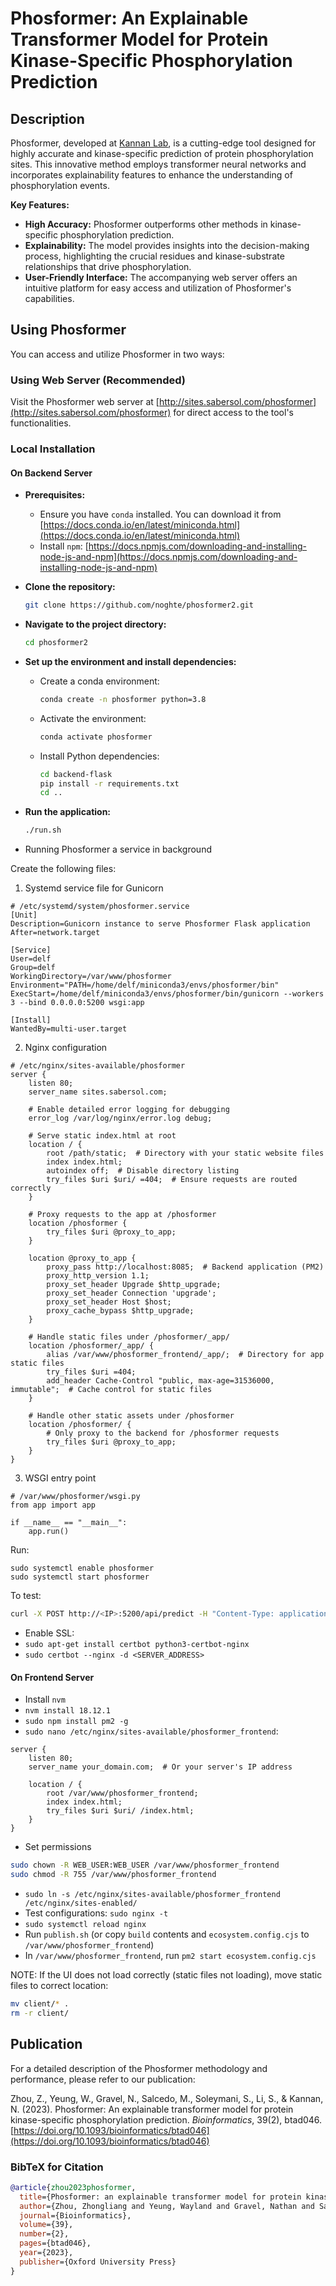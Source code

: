 # Phosformer: An Explainable Transformer Model for Protein Kinase-Specific Phosphorylation Prediction

## Description

Phosformer, developed at [Kannan Lab](http://esbg.bmb.uga.edu/), is a cutting-edge tool designed for highly accurate and kinase-specific prediction of protein phosphorylation sites. This innovative method employs transformer neural networks and incorporates explainability features to enhance the understanding of phosphorylation events. 

**Key Features:**

* **High Accuracy:** Phosformer outperforms other methods in kinase-specific phosphorylation prediction.
* **Explainability:** The model provides insights into the decision-making process, highlighting the crucial residues and kinase-substrate relationships that drive phosphorylation.
* **User-Friendly Interface:** The accompanying web server offers an intuitive platform for easy access and utilization of Phosformer's capabilities.

## Using Phosformer

You can access and utilize Phosformer in two ways:

### Using Web Server (Recommended) 

Visit the Phosformer web server at [http://sites.sabersol.com/phosformer](http://sites.sabersol.com/phosformer) for direct access to the tool's functionalities.

### Local Installation

#### On Backend Server
   * **Prerequisites:**
     * Ensure you have `conda` installed. You can download it from [https://docs.conda.io/en/latest/miniconda.html](https://docs.conda.io/en/latest/miniconda.html)
     * Install `npm`: [https://docs.npmjs.com/downloading-and-installing-node-js-and-npm](https://docs.npmjs.com/downloading-and-installing-node-js-and-npm)

   * **Clone the repository:**
     ```bash
     git clone https://github.com/noghte/phosformer2.git
     ```
   * **Navigate to the project directory:**
     ```bash
     cd phosformer2 
     ```

   * **Set up the environment and install dependencies:**
     * Create a conda environment:
       ```bash
       conda create -n phosformer python=3.8
       ```
     * Activate the environment:
       ```bash
       conda activate phosformer
       ```
     * Install Python dependencies:
       ```bash
       cd backend-flask
       pip install -r requirements.txt
       cd ..
       ```

   * **Run the application:**
     ```bash
     ./run.sh
     ```
- Running Phosformer a service in background

Create the following files:

1. Systemd service file for Gunicorn
```
# /etc/systemd/system/phosformer.service
[Unit]
Description=Gunicorn instance to serve Phosformer Flask application
After=network.target

[Service]
User=delf
Group=delf
WorkingDirectory=/var/www/phosformer
Environment="PATH=/home/delf/miniconda3/envs/phosformer/bin"
ExecStart=/home/delf/miniconda3/envs/phosformer/bin/gunicorn --workers 3 --bind 0.0.0.0:5200 wsgi:app

[Install]
WantedBy=multi-user.target
```

2. Nginx configuration
```
# /etc/nginx/sites-available/phosformer
server {
    listen 80;
    server_name sites.sabersol.com;

    # Enable detailed error logging for debugging
    error_log /var/log/nginx/error.log debug;

    # Serve static index.html at root
    location / {
        root /path/static;  # Directory with your static website files
        index index.html;
        autoindex off;  # Disable directory listing
        try_files $uri $uri/ =404;  # Ensure requests are routed correctly
    }

    # Proxy requests to the app at /phosformer
    location /phosformer {
        try_files $uri @proxy_to_app;
    }

    location @proxy_to_app {
        proxy_pass http://localhost:8085;  # Backend application (PM2)
        proxy_http_version 1.1;
        proxy_set_header Upgrade $http_upgrade;
        proxy_set_header Connection 'upgrade';
        proxy_set_header Host $host;
        proxy_cache_bypass $http_upgrade;
    }

    # Handle static files under /phosformer/_app/
    location /phosformer/_app/ {
        alias /var/www/phosformer_frontend/_app/;  # Directory for app static files
        try_files $uri =404;
        add_header Cache-Control "public, max-age=31536000, immutable";  # Cache control for static files
    }

    # Handle other static assets under /phosformer
    location /phosformer/ {
        # Only proxy to the backend for /phosformer requests
        try_files $uri @proxy_to_app;
    }
}
```

3. WSGI entry point
```
# /var/www/phosformer/wsgi.py
from app import app

if __name__ == "__main__":
    app.run()
```


Run:
```
sudo systemctl enable phosformer
sudo systemctl start phosformer
```

To test:
```bash
curl -X POST http://<IP>:5200/api/predict -H "Content-Type: application/json" -d '{"kinase":"HLEDIATERATRHRYNAVTGEWLDDEVLIKMASQPFGRGAMRECFRTKKLSNFLHAQQWKGASNYVAKRYIEPVDRDVYFEDVRLQMEAKLWGEEYNRHKPPKQVDIMQMCIIELKDRPGKPLFHLEHYIEGKYIKYNSNSGFVRDDNIRLTPQAFSHFTFERSGHQLIVVDIQGVGDLYTDPQIHTETGTDFGDGNLGVRGMALFFYSHACNRIC","substrates":["DIATERATRHRYNAV","RHRYNAVTGEWLDDE","EVLIKMASQPFGRGA","AMRECFRTKKLSNFL","CFRTKKLSNFLHAQQ","AQQWKGASNYVAKRY"]}'
```

- Enable SSL:
- `sudo apt-get install certbot python3-certbot-nginx`
- `sudo certbot --nginx -d <SERVER_ADDRESS>`

#### On Frontend Server

- Install `nvm`
- `nvm install 18.12.1`
- `sudo npm install pm2 -g`
- `sudo nano /etc/nginx/sites-available/phosformer_frontend`:
```
server {
    listen 80;
    server_name your_domain.com;  # Or your server's IP address

    location / {
        root /var/www/phosformer_frontend;
        index index.html;
        try_files $uri $uri/ /index.html;
    }
}
```
- Set permissions
```bash
sudo chown -R WEB_USER:WEB_USER /var/www/phosformer_frontend
sudo chmod -R 755 /var/www/phosformer_frontend
```

- `sudo ln -s /etc/nginx/sites-available/phosformer_frontend /etc/nginx/sites-enabled/`
- Test configurations: `sudo nginx -t`
- `sudo systemctl reload nginx`
- Run `publish.sh` (or copy `build` contents and `ecosystem.config.cjs` to `/var/www/phosformer_frontend`)
- In `/var/www/phosformer_frontend`, run `pm2 start ecosystem.config.cjs`

NOTE: If the UI does not load correctly (static files not loading), move static files to correct location:
```bash
mv client/* .
rm -r client/
```

## Publication

For a detailed description of the Phosformer methodology and performance, please refer to our publication:

Zhou, Z., Yeung, W., Gravel, N., Salcedo, M., Soleymani, S., Li, S., & Kannan, N. (2023). Phosformer: An explainable transformer model for protein kinase-specific phosphorylation prediction. *Bioinformatics*, 39(2), btad046. [https://doi.org/10.1093/bioinformatics/btad046](https://doi.org/10.1093/bioinformatics/btad046)


### BibTeX for Citation

```bibtex
@article{zhou2023phosformer,
  title={Phosformer: an explainable transformer model for protein kinase-specific phosphorylation prediction},
  author={Zhou, Zhongliang and Yeung, Wayland and Gravel, Nathan and Salcedo, Mariah and Soleymani, Saber and Li, Sheng and Kannan, Natarajan},
  journal={Bioinformatics},
  volume={39},
  number={2},
  pages={btad046},
  year={2023},
  publisher={Oxford University Press}
}
